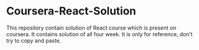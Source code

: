 # Coursera-React-Solution
This repository contain solution of React course which is present on coursera. It contains solution of all four week. It is only for reference, don't try to copy and paste.
